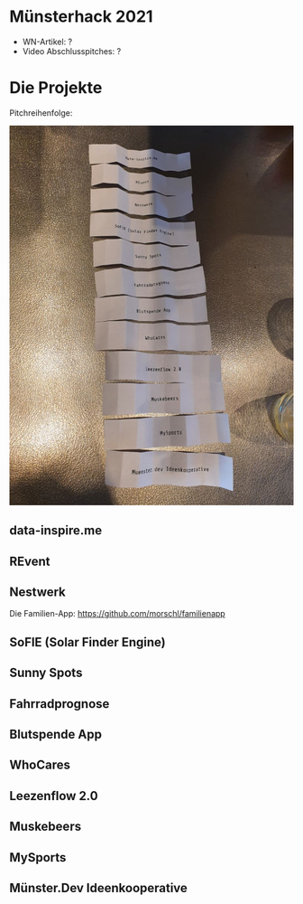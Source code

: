 # Münsterhack 2021

- WN-Artikel: ?
- Video Abschlusspitches: ?

# Die Projekte

Pitchreihenfolge:

![Pitchreihenfolge](./images/pitchreihenfolge2021.jpg)

## data-inspire.me

## REvent

## Nestwerk
Die Familien-App: https://github.com/morschl/familienapp

## SoFIE (Solar Finder Engine)

## Sunny Spots

## Fahrradprognose

## Blutspende App

## WhoCares

## Leezenflow 2.0

## Muskebeers

## MySports

## Münster.Dev Ideenkooperative
